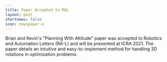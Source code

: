 ```yaml
---
title: Paper Accepted to RAL 
layout: post
shortnews: false
icon: newspaper-o
---
```


Brian and Kevin's "Planning With Attitude" paper was accepted to Robotics and Automation Letters (RA-L) and will be presented at ICRA 2021. The paper details an intuitive and easy-to-implement method for handling 3D rotations in optimization problems. 

